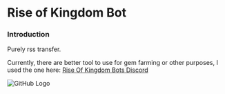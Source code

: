 # Rise of Kingdom Bot

### **Introduction**

Purely rss transfer. 

Currently, there are better tool to use for gem farming or other purposes, I used the one here: [Rise Of Kingdom Bots Discord](https://discord.gg/5GHuny8XX7)

![GitHub Logo](https://s3.ap-northeast-1.amazonaws.com/h.files/images/1705210262511_KlWCAGuqam.png)




